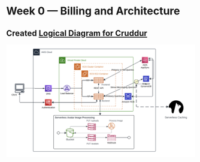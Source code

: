 # Week 0 — Billing and Architecture

## Created [Logical Diagram for Cruddur](https://lucid.app/lucidchart/696c5c0c-8ed2-4b3c-952b-14048e30a3d8/edit?page=0_0#)
![](assets/Cruddur-Logical-Diagram.png)
